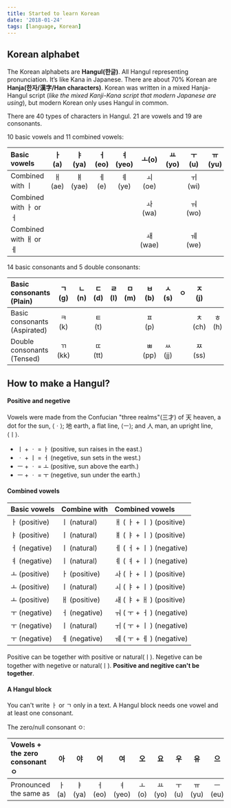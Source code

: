 ```yaml
---
title: Started to learn Korean
date: '2018-01-24'
tags: [language, Korean]
---
```


## Korean alphabet

The Korean alphabets are **Hangul(한글)**. All Hangul representing pronunciation. It’s like Kana in Japanese. There are about 70% Korean are **Hanja(한자/漢字/Han characters)**. Korean was written in a mixed Hanja-Hangul script (*like the mixed Kanji-Kana script that modern Japanese are using*), but modern Korean only uses Hangul in common.

There are 40 types of characters in Hangul. 21 are vowels and 19 are consonants.

10 basic vowels and 11 combined vowels:

| Basic vowels | ㅏ(a) | ㅑ(ya) | ㅓ(eo) | ㅕ(yeo) | ㅗ(o) | ㅛ(yo) | ㅜ(u) | ㅠ(yu) | ㅡ(eu) | ㅣ(i) |
| :--- | :---: | :---: | :---: | :---: | :---: | :---: | :---: | :---: | :---: | :---: |
| Combined with ㅣ| ㅐ(ae) | ㅒ(yae) | ㅔ(e) | ㅖ(ye) | ㅚ(oe) | | ㅟ(wi) | | ㅢ(ui) | |
| Combined with ㅏ or ㅓ | | | | | ㅘ(wa) | | ㅝ(wo) | | | |
| Combined with ㅐ or ㅔ | | | | | ㅙ(wae) | | ㅞ(we) | | | |

14 basic consonants and 5 double consonants:

| Basic consonants (Plain) | ㄱ(g) | ㄴ(n) | ㄷ(d) | ㄹ(l) | ㅁ(m) | ㅂ(b) | ㅅ(s) | ㅇ | ㅈ(j) | |
| :--- | :---: | :---: | :---: | :---: | :---: | :---: | :---: | :---: | :---: | :---: |
| Basic consonants (Aspirated) | ㅋ(k) | | ㅌ(t) | | | ㅍ(p) | | | ㅊ(ch) | ㅎ(h) |
| Double consonants (Tensed) | ㄲ(kk) | | ㄸ(tt) | | | ㅃ(pp) | ㅆ(jj) | | ㅉ(ss) | |

## How to make a Hangul?

#### Positive and negetive

Vowels were made from the Confucian "three realms"(三才) of 天 heaven, a dot for the sun, ⟨ㆍ⟩; 地 earth, a flat line, ⟨ㅡ⟩; and 人 man, an upright line, ⟨ㅣ⟩.

- ㅣ + ㆍ = ㅏ (positive, sun raises in the east.)
- ㆍ + ㅣ = ㅓ (negetive, sun sets in the west.)
- ㅡ + ㆍ = ㅗ (positive, sun above the earth.)
- ㅡ + ㆍ = ㅜ (negetive, sun under the earth.)

#### Combined vowels

| Basic vowels | Combine with | Combined vowels |
| :--- | :--- | :--- |
| ㅏ (positive) | ㅣ (natural) | ㅐ ( ㅏ + ㅣ ) (positive) |
| ㅑ (positive) | ㅣ (natural) | ㅒ ( ㅑ + ㅣ )  (positive)|
| ㅓ (negative) | ㅣ (natural) | ㅔ ( ㅓ + ㅣ ) (negative) |
| ㅕ (negative) | ㅣ (natural) | ㅖ ( ㅕ + ㅣ ) (negative) |
| ㅗ (positive) | ㅏ (positive) | ㅘ ( ㅏ + ㅣ )  (positive)|
| ㅗ (positive) | ㅣ (natural) | ㅚ ( ㅑ + ㅣ )  (positive)|
| ㅗ (positive) | ㅐ (positive) | ㅙ ( ㅑ + ㅐ )  (positive)|
| ㅜ (negative) | ㅓ (negative) | ㅝ ( ㅜ + ㅓ ) (negative) |
| ㅜ (negative) | ㅣ (natural) | ㅟ ( ㅜ + ㅣ ) (negative) |
| ㅜ (negative) | ㅔ (negative) | ㅞ ( ㅜ + ㅔ ) (negative) |

Positive can be together with positive or natural(ㅣ). Negetive can be together with negetive or natural(ㅣ). **Positive and negitive can't be together**.

#### A Hangul block

You can't write ㅏ or ㄱ only in a text. A Hangul block needs one vowel and at least one consonant.

The zero/null consonant ㅇ:

| Vowels + the zero consonant ㅇ | 아 | 야 | 어 | 여 | 오 | 요 | 우 | 유 | 으 | 이 |
| :--- | :---: | :---: | :---: | :---: | :---: | :---: | :---: | :---: | :---: | :---: |
| Pronounced the same as | ㅏ(a) | ㅑ(ya) | ㅓ(eo) | ㅕ(yeo) | ㅗ(o) | ㅛ(yo) | ㅜ(u) | ㅠ(yu) | ㅡ(eu) | ㅣ(i) |


